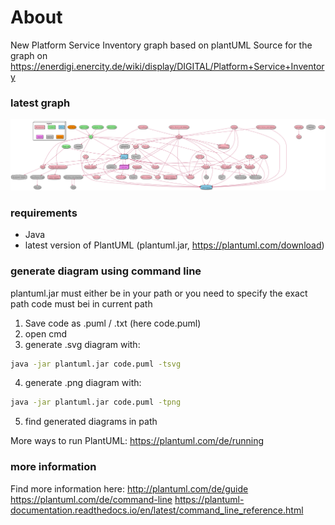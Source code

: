 # About 

New Platform Service Inventory graph based on plantUML
Source for the graph on https://enerdigi.enercity.de/wiki/display/DIGITAL/Platform+Service+Inventory

### latest graph

![](/platform_service_inventory/platform_service_inventory.png)

### requirements 
  - Java
  - latest version of PlantUML (plantuml.jar, https://plantuml.com/download)

### generate diagram using command line
 plantuml.jar must either be in your path or you need to specify the exact path
 code must bei in current path
 1) Save code as .puml / .txt (here code.puml)
 2) open cmd 
 3) generate .svg diagram with: 
 ```bash
 java -jar plantuml.jar code.puml -tsvg
 ```
 4) generate .png diagram with: 
  ```bash
 java -jar plantuml.jar code.puml -tpng
 ```
 5) find generated diagrams in path 
 
  More ways to run PlantUML: 
  https://plantuml.com/de/running

### more information
 Find more information here:
 http://plantuml.com/de/guide
 https://plantuml.com/de/command-line
 https://plantuml-documentation.readthedocs.io/en/latest/command_line_reference.html
 